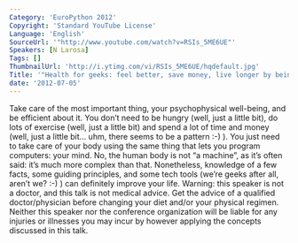 ```yaml
---
Category: 'EuroPython 2012'
Copyright: 'Standard YouTube License'
Language: 'English'
SourceUrl: '"http://www.youtube.com/watch?v=RSIs_5ME6UE"'
Speakers: [N Larosa]
Tags: []
ThumbnailUrl: 'http://i.ytimg.com/vi/RSIs_5ME6UE/hqdefault.jpg'
Title: '"Health for geeks: feel better, save money, live longer by being lazy"'
date: '2012-07-05'
---
```

Take care of the most important thing, your psychophysical well-being, and be
efficient about it. You don’t need to be hungry (well, just a little bit), do
lots of exercise (well, just a little bit) and spend a lot of time and money
(well, just a little bit… uhm, there seems to be a pattern :-) ). You just
need to take care of your body using the same thing that lets you program
computers: your mind. No, the human body is not “a machine”, as it’s often
said: it’s much more complex than that. Nonetheless, knowledge of a few facts,
some guiding principles, and some tech tools (we’re geeks after all, aren’t
we? :-) ) can definitely improve your life. Warning: this speaker is not a
doctor, and this talk is not medical advice. Get the advice of a qualified
doctor/physician before changing your diet and/or your physical regimen.
Neither this speaker nor the conference organization will be liable for any
injuries or illnesses you may incur by however applying the concepts discussed
in this talk.

